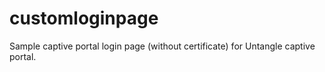 # customloginpage
Sample captive portal login page (without certificate) for Untangle captive portal.
